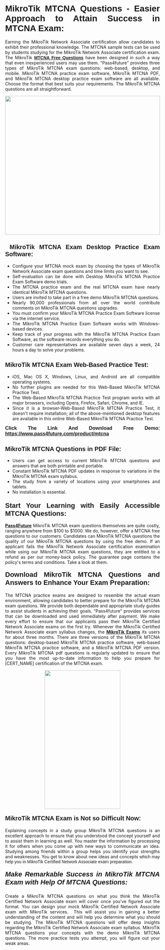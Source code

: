 <h1 style="text-align: justify;"><span style="font-family:Tahoma,Geneva,sans-serif;"><strong>MikroTik MTCNA Questions - Easier Approach to Attain Success in MTCNA Exam:</strong></span></h1>

<p style="text-align: justify;">Earning the MikroTik Network Associate certification allow candidates to exhibit their professional knowledge. The MTCNA sample tests can be used by students studying for the MikroTik Network Associate certification exam. The MikroTik <a href="https://www.pass4future.com/questions/mikrotik/mtcna" target="_blank"><span style="font-family:Tahoma,Geneva,sans-serif;"><strong>MTCNA Free Questions</strong></span></a> have been designed in such a way that even inexperienced users may use them. "Pass4future" provides three types of MikroTik MTCNA exam questions: web-based, desktop, and mobile. MikroTik MTCNA practice exam software, MikroTik MTCNA PDF, and MikroTik MTCNA desktop practice exam software are all available. Choose the format that best suits your requirements. The MikroTik MTCNA questions are all straightforward.</p>

<p style="text-align: justify;"><a href="https://www.pass4future.com/product/mtcna" target="_blank"><img alt="" src="https://www.thequestionanswers.com/wp-content/uploads/2022/02/imgpsh_fullsize_anim-2.webp" style="width: 100%; height: 450px;" /></a></p>

<h2 style="text-align: justify;"><strong><span style="font-family:Tahoma,Geneva,sans-serif;"><span style="font-size:20px;"> MikroTik MTCNA Exam Desktop Practice Exam Software:</span></span></strong></h2>

<ul>
	<li style="text-align: justify;">Configure your MTCNA mock exam by choosing the types of MikroTik Network Associate exam questions and time limits you want to see.</li>
	<li style="text-align: justify;">Self-evaluation can be done with Desktop MikroTik MTCNA Practice Exam Software demo trials.</li>
	<li style="text-align: justify;">The MTCNA practice exam and the real MTCNA exam have nearly identical MikroTik MTCNA questions.</li>
	<li style="text-align: justify;">Users are invited to take part in a free demo MikroTik MTCNA questions.</li>
	<li style="text-align: justify;">Nearly 90,000 professionals from all over the world contribute comments on MikroTik MTCNA questions upgrades.</li>
	<li style="text-align: justify;">You must confirm your MikroTik MTCNA Practice Exam Software license via the internet service.</li>
	<li style="text-align: justify;">The MikroTik MTCNA Practice Exam Software works with Windows-based devices.</li>
	<li style="text-align: justify;">Keep track of your progress with the MikroTik MTCNA Practice Exam Software, as the software records everything you do.</li>
	<li style="text-align: justify;">Customer care representatives are available seven days a week, 24 hours a day to solve your problems.</li>
</ul>

<h2 style="text-align: justify;"><span style="font-family:Tahoma,Geneva,sans-serif;"><strong><span style="font-size:20px;">MikroTik MTCNA Exam Web-Based Practice Test:</span></strong></span></h2>

<ul>
	<li style="text-align: justify;">iOS, Mac OS X, Windows, Linux, and Android are all compatible operating systems.</li>
	<li style="text-align: justify;">No further plugins are needed for this Web-Based MikroTik MTCNA Practice Test.</li>
	<li style="text-align: justify;">The Web-Based MikroTik MTCNA Practice Test program works with all major browsers, including Opera, Firefox, Safari, Chrome, and IE.</li>
	<li style="text-align: justify;">Since it is a browser-Web-Based MikroTik MTCNA Practice Test, it doesn't require installation; all of the above-mentioned desktop features are available in this online Web-Based MikroTik MTCNA Practice Test.</li>
</ul>

<p style="text-align: justify;"><span style="font-family:Tahoma,Geneva,sans-serif;"><span style="font-size:16px;"><strong>Click The Link And Download Free Demo:</strong></span></span> <a href="https://www.pass4future.com/product/mtcna" target="_blank"><span style="font-family:Tahoma,Geneva,sans-serif;"><span style="font-size:16px;"><strong>https://www.pass4future.com/product/mtcna</strong></span></span></a></p>

<h2 style="text-align: justify;"><strong><span style="font-family:Tahoma,Geneva,sans-serif;"><span style="font-size:20px;">MikroTik MTCNA Questions in PDF File:</span></span></strong></h2>

<ul>
	<li style="text-align: justify;">Users can get access to current MikroTik MTCNA questions and answers that are both printable and portable.</li>
	<li style="text-align: justify;">Constant MikroTik MTCNA PDF updates in response to variations in the MikroTik MTCNA exam syllabus.</li>
	<li style="text-align: justify;">The study from a variety of locations using your smartphones and tablets.</li>
	<li style="text-align: justify;">No installation is essential.</li>
</ul>

<h3 style="text-align: justify;"><span style="font-family:Tahoma,Geneva,sans-serif;"><strong><span style="font-size:22px;">Start Your Learning with Easily Accessible MTCNA Questions:</span></strong></span></h3>

<p style="text-align: justify;"><strong><a href="https://www.pass4future.com/" target="_blank">Pass4Future</a></strong> MikroTik MTCNA exam questions themselves are quite costly, ranging anywhere from $100 to $1000. We do, however, offer a MTCNA free questions to our customers. Candidates can MikroTik MTCNA questions the quality of our MikroTik MTCNA questions by using the free demo. If an applicant fails the MikroTik Network Associate certification examination while using our MikroTik MTCNA exam questions, they are entitled to a refund as per our money-back policy. The guarantee page contains the policy's terms and conditions. Take a look at them.</p>

<h4 style="text-align: justify;"><strong><span style="font-family:Tahoma,Geneva,sans-serif;"><span style="font-size:22px;">Download MikroTik MTCNA Questions and Answers to Enhance Your Exam Preparation:</span></span></strong></h4>

<p style="text-align: justify;">The MTCNA practice exams are designed to resemble the actual exam environment, allowing candidates to better prepare for the MikroTik MTCNA exam questions. We provide both dependable and appropriate study guides to assist students in achieving their goals. “Pass4future” provides services that can be downloaded and used immediately after payment. We make every effort to ensure that our applicants pass their MikroTik Certified Network Associate exams on the first try. Whenever the MikroTik Certified Network Associate exam syllabus changes, the <strong><a href="https://www.pass4future.com/mikrotik" target="_blank">MikroTik Exams</a></strong> its users for about three months. There are three versions of the MikroTik MTCNA questions: desktop-based MikroTik MTCNA practice software, web-based MikroTik MTCNA practice software, and a MikroTik MTCNA PDF version. Every MikroTik MTCNA pdf questions is regularly updated to ensure that you have the most up-to-date information to help you prepare for [CERT_NAME] certification of the MTCNA exam.</p>

<p style="text-align: center;"><a href="https://www.pass4future.com/product/mtcna" target="_blank"><img alt="" src="https://www.thequestionanswers.com/wp-content/uploads/2022/02/imgpsh_fullsize_anim-3.webp" style="width: 70%; height: 450px;" /></a></p>

<h4 style="text-align: justify;"><strong><span style="font-family:Tahoma,Geneva,sans-serif;"><span style="font-size:20px;">MikroTik MTCNA Exam is Not so Difficult Now:</span></span></strong></h4>

<p style="text-align: justify;">Explaining concepts in a study group MikroTik MTCNA questions is an excellent approach to ensure that you understood the concept yourself and to assist them in learning as well. You master the information by processing it for others when you come up with new ways to communicate an idea. Studying among friends within a group helps you identify your strengths and weaknesses. You get to know about new ideas and concepts <span style="font-family:Tahoma,Geneva,sans-serif;">which may help you in MikroTik Certified Network Associate exam preparation.</span></p>

<h5 style="text-align: justify;"><span style="font-family:Tahoma,Geneva,sans-serif;"><span style="font-size:22px;"><strong>Make Remarkable Success in MikroTik MTCNA Exam with Help Of MTCNA Questions:</strong></span></span></h5>

<p style="text-align: justify;">Create a MikroTik MTCNA questions on what you think the MikroTik Certified Network Associate exam will cover once you've figured out the format. You can design your mock MikroTik Certified Network Associate exam with MikroTik services.  This will assist you in gaining a better understanding of the content and will help you determine what you should be studying. The MikroTik MTCNA questions will offer deep insights regarding the MikroTik Certified Network Associate exam syllabus. MikroTik MTCNA questions your concepts with the demo MikroTik MTCNA questions. The more practice tests you attempt, you will figure out your weak areas.</p>
